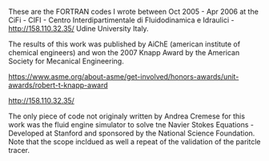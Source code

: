 These are the FORTRAN codes I wrote between Oct 2005 - Apr 2006 at the CiFi - CIFI - Centro Interdipartimentale di Fluidodinamica e Idraulici - http://158.110.32.35/ Udine University Italy.

The results of this work was published by AiChE (american institute of chemical engineers) and won the 2007 Knapp Award by the American Society for Mecanical Engineering.

https://www.asme.org/about-asme/get-involved/honors-awards/unit-awards/robert-t-knapp-award

http://158.110.32.35/



The only piece of code not originaly written by Andrea Cremese for this work was the fluid engine simulator to solve tne Navier Stokes Equations - Developed at Stanford and sponsored by the  National Science Foundation. Note that the scope incldued as well a repeat of the validation of the paritcle tracer.

